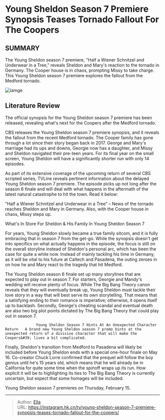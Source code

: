 # Young Sheldon Season 7 Premiere Synopsis Teases Tornado Fallout For The Coopers


## SUMMARY 



  The Young Sheldon season 7 premiere, &#34;Half a Wiener Schnitzel and Underwear in a Tree,&#34; reveals Sheldon and Mary&#39;s reaction to the tornado in Germany.   The Cooper house is in chaos, prompting Missy to take charge.   This Young Sheldon season 7 premiere explores the fallout from the Medford tornado.  

![iamge](https://static1.srcdn.com/wordpress/wp-content/uploads/2024/01/annie-potts-meemaw-and-emily-osment-as-mandy-in-young-sheldon-season-6-finale.jpg)

## Literature Review
The official synopsis for the Young Sheldon season 7 premiere has been released, revealing what&#39;s next for the Coopers after the Medford tornado. 




CBS releases the Young Sheldon season 7 premiere synopsis, and it reveals the fallout from the recent Medford tornado. The Cooper family has gone through a lot since their story began back in 2017. George and Mary&#39;s marriage had its ups and downs, Georgie now has a daughter, and Missy and Sheldon navigated their pre-teen years. For its final year on the small screen, Young Sheldon will have a significantly shorter run with only 14 episodes.




As part of its extensive coverage of the upcoming return of several CBS scripted series, TVLine reveals pertinent information about the delayed Young Sheldon season 7 premiere. The episode picks up not long after the season 6 finale and will deal with what happens in the aftermath of the latest natural catastrophe to hit the town. Read it below:


“Half a Wiener Schnitzel and Underwear in a Tree” – News of the tornado reaches Sheldon and Mary in Germany. Also, with the Cooper house in chaos, Missy steps up.



 What&#39;s In Store For Sheldon &amp; His Family In Young Sheldon Season 7 
          

For years, Young Sheldon slowly became a true family sitcom, and it is fully embracing that in season 7 from the get-go. While the synopsis doesn&#39;t get into specifics on what actually happens in the episode, the focus is still on the overall storyline instead of Sheldon&#39;s personal arc, which has been the case for quite a while now. Instead of mainly tackling his time in Germany, as it will be vital to his future at Caltech and Pasadena, the outing zeroes in on how he and Mary react to the tragedy that hit Medford.




The Young Sheldon season 6 finale set up many storylines that are expected to play out in season 7. For starters, Georgie and Mandy&#39;s wedding will receive plenty of focus. While The Big Bang Theory canon reveals that they will eventually break up, Young Sheldon must tackle their love story in a way that will best serve its own storytelling. That means that a satisfying ending to their romance is imperative; otherwise, it opens itself up to backlash. Secondly, George&#39;s cheating scandal and eventual death are also two big plot points dictated by The Big Bang Theory that could play out in season 7.

                  Young Sheldon Season 7 Hints At An Unexpected Character Return   A brand new Young Sheldon season 7 promo hints at the unexpected return of a divisive character that will make the Coopers&#39; lives a bit complicated.     

Finally, Sheldon&#39;s transition from Medford to Pasadena will likely be included before Young Sheldon ends with a special one-hour finale on May 16. Co-creator Chuck Lorre confirmed that the prequel will follow the boy genius until he&#39;s 15 years old, which means that he will already be in California for quite some time when the spinoff wraps up its run. How explicit it will be to highlighting its ties to The Big Bang Theory is currently uncertain, but expect that some homages will be included.






Young Sheldon season 7 premieres on Thursday, February 15.






---

> Author: [Ella](https://instagram.hk.cn/)  
> URL: https://instagram.hk.cn/tv/young-sheldon-season-7-premiere-synopsis-teases-tornado-fallout-for-the-coopers/  

